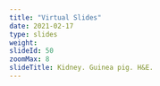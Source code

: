 ```yaml
---
title: "Virtual Slides"
date: 2021-02-17
type: slides
weight:
slideId: 50
zoomMax: 8
slideTitle: Kidney. Guinea pig. H&E.
---
```

